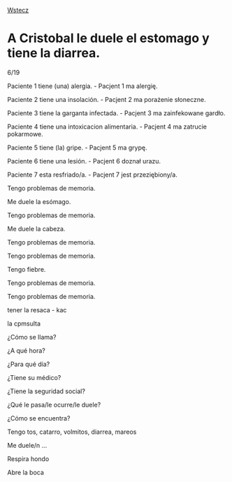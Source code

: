 [Wstecz](../hiszpanski.md)

# A Cristobal le duele el estomago y tiene la diarrea.

6/19

Paciente 1 tiene (una) alergia. - Pacjent 1 ma alergię.

Paciente 2 tiene una insolación. - Pacjent 2 ma porażenie słoneczne.

Paciente 3 tiene la garganta infectada. - Pacjent 3 ma zainfekowane gardło.

Paciente 4 tiene una intoxicacion alimentaria. - Pacjent 4 ma zatrucie pokarmowe.

Paciente 5 tiene (la) gripe. - Pacjent 5 ma grypę.

Paciente 6 tiene una lesión. - Pacjent 6 doznał urazu.

Paciente 7 esta resfriado/a. - Pacjent 7 jest przeziębiony/a.

Tengo problemas de memoria.

Me duele la esómago.

Tengo problemas de memoria.

Me duele la cabeza.

Tengo problemas de memoria.

Tengo problemas de memoria.

Tengo fiebre.

Tengo problemas de memoria.

Tengo problemas de memoria.

tener la resaca - kac

la cpmsulta

¿Cómo se llama?

¿A qué hora?

¿Para qué día?

¿Tiene su médico?

¿Tiene la seguridad social?

¿Qué le pasa/le ocurre/le duele?

¿Cómo se encuentra?

Tengo tos, catarro, volmitos, diarrea, mareos

Me duele/n …

Respira hondo

Abre la boca
